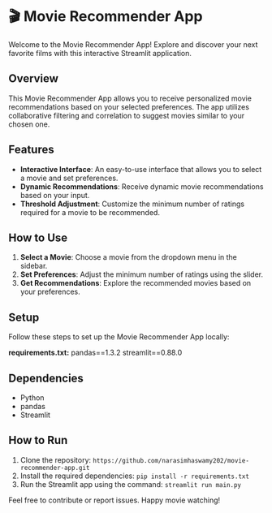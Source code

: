 # 🎬 Movie Recommender App

Welcome to the Movie Recommender App! Explore and discover your next favorite films with this interactive Streamlit application.

## Overview

This Movie Recommender App allows you to receive personalized movie recommendations based on your selected preferences. The app utilizes collaborative filtering and correlation to suggest movies similar to your chosen one.

## Features

- **Interactive Interface**: An easy-to-use interface that allows you to select a movie and set preferences.
- **Dynamic Recommendations**: Receive dynamic movie recommendations based on your input.
- **Threshold Adjustment**: Customize the minimum number of ratings required for a movie to be recommended.

## How to Use

1. **Select a Movie**: Choose a movie from the dropdown menu in the sidebar.
2. **Set Preferences**: Adjust the minimum number of ratings using the slider.
3. **Get Recommendations**: Explore the recommended movies based on your preferences.

## Setup

Follow these steps to set up the Movie Recommender App locally:

**requirements.txt:**
pandas==1.3.2
streamlit==0.88.0

## Dependencies

- Python
- pandas
- Streamlit

## How to Run

1. Clone the repository: `https://github.com/narasimhaswamy202/movie-recommender-app.git`
2. Install the required dependencies: `pip install -r requirements.txt`
3. Run the Streamlit app using the command: `streamlit run main.py`

Feel free to contribute or report issues. Happy movie watching!
